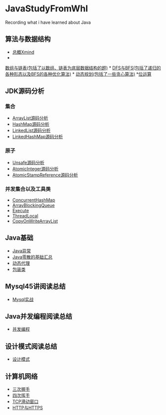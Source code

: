 # JavaStudyFromWhl
Recording what i have learned about Java

## 算法与数据结构
* [总概Xmind](https://www.processon.com/view/link/5dfb52fee4b06c8b0bb60ffe)
* 
[数组与链表(包括了以数组、链表为底层数据结构的题)](https://github.com/whl-1998/JavaStudyFromWhl/tree/master/src/com/whl/dataStructuresAndAlgorithms/arrayAndLinkedList)
* 
[DFS与BFS(包括了递归的各种形态以及BFS的各种优化算法)](https://github.com/whl-1998/JavaStudyFromWhl/tree/master/src/com/whl/dataStructuresAndAlgorithms/dfsAndBfs)
*
[动态规划(包括了一些贪心算法)](https://github.com/whl-1998/JavaStudyFromWhl/tree/master/src/com/whl/dataStructuresAndAlgorithms/dynamicProgramming)
*[位运算]()

## JDK源码分析
 
### 集合
* [ArrayList源码分析](https://github.com/whl-1998/JavaStudyFromWhl/blob/master/src/com/whl/jdkAnalysis/collections/arrayList/ArrayList_analysis.md)  
* [HashMap源码分析](https://github.com/whl-1998/JavaStudyFromWhl/blob/master/src/com/whl/jdkAnalysis/collections/hashMap/HashMap_analysis.md) 
* [LinkedList源码分析](https://github.com/whl-1998/JavaStudyFromWhl/blob/master/src/com/whl/jdkAnalysis/collections/linkedList/LinkedList_analysis.md) 
* [LinkedHashMap源码分析](https://github.com/whl-1998/JavaStudyFromWhl/blob/master/src/com/whl/jdkAnalysis/collections/linkedHashMap/LinkedHashMap_analysis.md) 

### 原子
* [Unsafe源码分析](https://github.com/whl-1998/JavaStudyFromWhl/blob/master/src/com/whl/jdkAnalysis/atomic/Unsafe.md)  
* [AtomicInteger源码分析](https://github.com/whl-1998/JavaStudyFromWhl/blob/master/src/com/whl/jdkAnalysis/atomic/AtomicInteger.md)  
* [AtomicStampReference源码分析](https://github.com/whl-1998/JavaStudyFromWhl/blob/master/src/com/whl/jdkAnalysis/atomic/AtomicStampReference.md)

### 并发集合以及工具类
* [ConcurrentHashMap]()
* [ArrayBlockingQueue]()
* [Execute]()
* [ThreadLocal]()
* [CopyOnWriteArrayList]()

## Java基础
* [Java异常](https://github.com/whl-1998/JavaStudyFromWhl/blob/master/src/com/whl/javaBasis/ExceptionAndError.md)
* [Java零散的基础汇总](https://github.com/whl-1998/JavaStudyFromWhl/blob/master/src/com/whl/javaBasis/ExtraBasis.md)
* [动态代理]()
* [包装类]()

## Mysql45讲阅读总结
* [Mysql实战]()

## Java并发编程阅读总结
* [并发编程]()

## 设计模式阅读总结
* [设计模式]()

## 计算机网络
* [三次握手]()
* [四次挥手]()
* [TCP滑动窗口]()
* [HTTP与HTTPS]()
